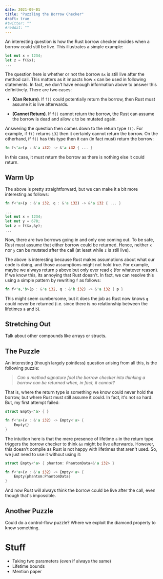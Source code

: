 ```yaml
---
date: 2021-09-01
title: "Puzzling the Borrow Checker"
draft: true
#twitter: ""
#reddit: ""
---
```


An interesting question is how the Rust borrow checker decides when a
borrow could still be live.  This illustrates a simple example:

```Rust
let mut x = 1234;
let z = f(&x);
...
```

The question here is whether or not the borrow `&x` is still live
after the method call.  This matters as it impacts how `x` can be used
in following statements.  In fact, we don't have enough information
above to answer this definitively.  There are two cases:

   * **(Can Return)**.  If `f()` could potentially return the borrow,
       then Rust must assume it is live afterwards.
   
   * **(Cannot Return)**.  If `f()` cannot return the borrow, the Rust
       can assume the borrow is dead and allow `x` to be mutated
       again.

Answering the question then comes down to the return type `f()`.  For
example, if `f()` returns `i32` then it certainly cannot return the
borrow.  On the otherhand, if `f()` has this type then it can (in fact
must) return the borrow:

```Rust
fn f<'a>(p : &'a i32) -> &'a i32 { ... }
```

In this case, it must return the borrow as there is nothing else it
could return.

## Warm Up

The above is pretty straightforward, but we can make it a bit more
interesting as follows:

```Rust
fn f<'a>(p : &'a i32, q : &'a i32) -> &'a i32 { ... }

...
let mut x = 1234;
let mut y = 678;
let z = f(&x,&y);
...
```

Now, there are two borrows going in and only one coming out.  To be
safe, Rust must assume that either borrow could be returned.  Hence,
neither `x` nor `y` can be mutated after the call (at least while `z`
is still live).

The above is interesting because Rust makes assumptions about what our
code is doing, and those assumptions might not hold true.  For
example, maybe we always return `p` above but only ever read `q` (for
whatever reason).  If we know this, its annoying that Rust doesn't.
In fact, we can resolve this using a simple pattern by rewriting `f`
as follows:

```Rust
fn f<'a,'b>(p : &'a i32, q : &'b i32) -> &'a i32 { p }
```

This might seem cumbersome, but it does the job as Rust now knows `q`
could never be returned (i.e. since there is no relationship between
the lifetimes `a` and `b`).

## Stretching Out

Talk about other compounds like arrays or structs.

## The Puzzle

An interesting (though largely pointless) question arising from all
this, is the following puzzle:

> _Can a method signature fool the borrow checker into thinking a
> borrow can be returned when, in fact, it cannot?_

That is, where the return type is something we know could never hold
the borrow, but where Rust must still assume it could.  In fact, it's
not so hard.  But, my first attempt failed:

```Rust
struct Empty<'a> { }

fn f<'a>(v : &'a i32) -> Empty<'a> {
    Empty{}
}
```

The intuition here is that the mere presence of lifetime `a` in the
return type triggers the borrow checker to think `&x` might be live
afterwards.  However, this doesn't compile as Rust is not happy with
lifetimes that aren't used.  So, we just need to use it without using
it:

```Rust
struct Empty<'a> { phantom: PhantomData<&'a i32> }

fn f<'a>(v : &'a i32) -> Empty<'a> {
    Empty{phantom:PhantomData}
}
```

And now Rust will always think the borrow could be live after the
call, even though that's impossible.

## Another Puzzle

Could do a control-flow puzzle?  Where we exploit the diamond property
to know something.


# Stuff

   * Taking two parameters (even if always the same)
   * Lifetime bounds
   * Mention paper
